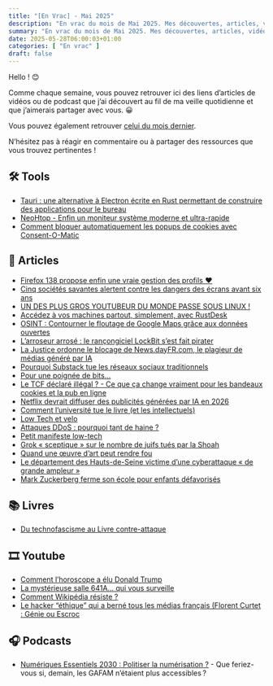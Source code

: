 ```yaml
---
title: "[En Vrac] - Mai 2025"
description: "En vrac du mois de Mai 2025. Mes découvertes, articles, vidéos et écoute qui m'ont intéressé et que je veux partager."
summary: "En vrac du mois de Mai 2025. Mes découvertes, articles, vidéos et écoute qui m'ont intéressé et que je veux partager."
date: 2025-05-28T06:00:03+01:00
categories: [ "En vrac" ]
draft: false
---
```


Hello ! 😊

Comme chaque semaine, vous pouvez retrouver ici des liens d’articles de vidéos ou de podcast que j’ai découvert au fil de ma veille quotidienne et que j’aimerais partager avec vous. 😀

Vous pouvez également retrouver [celui du mois dernier](https://blog.victorprouff.fr/en-vracs/2025-04-30-envrac-avril/).

N’hésitez pas à réagir en commentaire ou à partager des ressources que vous trouvez pertinentes !

## 🛠️ Tools
- [Tauri : une alternative à Electron écrite en Rust permettant de construire des applications pour le bureau](https://rust.developpez.com/actu/312832/Tauri-une-alternative-a-Electron-ecrite-en-Rust-permettant-de-construire-des-applications-pour-le-bureau-a-partir-de-n-importe-quel-framework-frontal-base-sur-HTML-et-JavaScript/)
- [NeoHtop - Enfin un moniteur système moderne et ultra-rapide](https://korben.info/neohtop-moniteur-systeme-rust-moderne-rapide.html)
- [Comment bloquer automatiquement les popups de cookies avec Consent-O-Matic](https://korben.info/consent-o-matic-extension-automatisation-popups-cookies.html)

## 📖 Articles
- [Firefox 138 propose enfin une vraie gestion des profils ❤️](https://next.ink/182818/firefox-138-propose-enfin-une-vraie-gestion-des-profils/)
- [Cinq sociétés savantes alertent contre les dangers des écrans avant six ans](https://next.ink/brief_article/cinq-societes-savantes-alertent-contre-les-dangers-des-ecrans-avant-six-ans/)
- [UN DES PLUS GROS YOUTUBEUR DU MONDE PASSE SOUS LINUX !](https://www.linuxtricks.fr/news/10-logiciels-libres/564-un-des-plus-gros-youtubeur-du-monde-passe-sous-linux/)
- [Accédez à vos machines partout, simplement, avec RustDesk](https://developpeur-freelance.io/rustdesk/)
- [OSINT : Contourner le floutage de Google Maps grâce aux données ouvertes](https://net-security.fr/securite/osint-1-gdork/)
- [L’arroseur arrosé : le rançongiciel LockBit s’est fait pirater](https://next.ink/183638/larroseur-arrose-le-rancongiciel-lockbit-sest-fait-pirater/)
- [La Justice ordonne le blocage de News.dayFR.com, le plagieur de médias généré par IA](https://next.ink/183537/la-justice-ordonne-le-blocage-de-news-dayfr-com-le-plagieur-de-medias-genere-par-ia/)
- [Pourquoi Substack tue les réseaux sociaux traditionnels](https://tcrouzet.com/2025/03/11/the-good-social-network/)
- [Pour une poignée de bits…](https://ploum.net/2025-05-12-pour-une-poignee-de-bits.html)
- [Le TCF déclaré illégal ? - Ce que ça change vraiment pour les bandeaux cookies et la pub en ligne](https://korben.info/tcf-illegal-bandeaux-cookies-pub-rtb.html)
- [Netflix devrait diffuser des publicités générées par IA en 2026](https://next.ink/brief_article/netflix-devrait-diffuser-des-publicites-generees-par-ia-en-2026/)
- [Comment l’université tue le livre (et les intellectuels)](https://ploum.net/2025-05-14-sauvons-la-biblio-de-lln.html)
- [Low Tech et velo](https://www.standblog.org/blog/post/2025/05/18/Low-Tech-et-velo)
- [Attaques DDoS : pourquoi tant de haine ?](https://bearstech.com/societe/blog/attaques-ddos-pourquoi-tant-de-haine)
- [Petit manifeste low-tech](https://ploum.net/2025-05-16-manifeste-lowtech.html)
- [Grok « sceptique » sur le nombre de juifs tués par la Shoah](https://next.ink/184750/grok-sceptique-sur-le-nombre-de-juifs-tues-par-la-shoah/)
- [Quand une œuvre d’art peut rendre fou](https://tcrouzet.com/2025/05/20/opalka/)
- [Le département des Hauts-de-Seine victime d’une cyberattaque « de grande ampleur »](https://next.ink/brief_article/le-departement-des-hauts-de-seine-victime-dune-cyberattaque-de-grande-ampleur/)
- [Mark Zuckerberg ferme son école pour enfants défavorisés](https://next.ink/brief_article/mark-zuckerberg-ferme-son-ecole-pour-enfants-defavorises/)
## 📚 Livres
- [Du technofascisme au Livre contre-attaque](https://tcrouzet.com/2025/04/23/le-livre-contre-attaque-en-libre/)
## 🎞️ Youtube
- [Comment l’horoscope a élu Donald Trump](https://youtu.be/gCAZusQEr2E?si=AE-MRXMD5G5YI4az)
- [La mystérieuse salle 641A… qui vous surveille](https://www.youtube.com/watch?v=RXF5sJch378)
- [Comment Wikipédia résiste ?](https://www.youtube.com/watch?v=K53BoEfUJuU)
- [Le hacker “éthique” qui a berné tous les médias français (Florent Curtet : Génie ou Escroc](https://www.youtube.com/watch?v=mjxYv19HGrw)
## 🎧 Podcasts
- [Numériques Essentiels 2030 : Politiser la numérisation ?](https://open.spotify.com/episode/4H9s8ThwUrYNOebhVdvPIk?si=46da44725a8c4265) - Que feriez-vous si, demain, les GAFAM n’étaient plus accessibles ?
